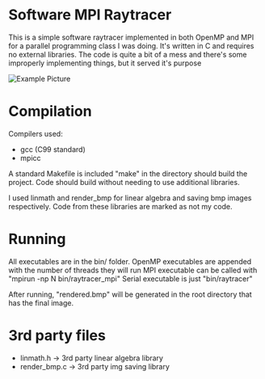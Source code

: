 # Software MPI Raytracer

This is a simple software raytracer implemented in both OpenMP and MPI for
a parallel programming class I was doing. It's written in C and requires no
external libraries. The code is quite a bit of a mess and there's some improperly
implementing things, but it served it's purpose

![Example Picture](https://drakeor.com/content/images/size/w1100/2021/06/rendered.png)

# Compilation

Compilers used:

- gcc (C99 standard)
- mpicc

A standard Makefile is included "make" in the directory should build the project.
Code should build without needing to use additional libraries.

I used linmath and render_bmp for linear algebra and saving bmp images respectively.
Code from these libraries are marked as not my code.

# Running

All executables are in the bin/ folder.
OpenMP executables are appended with the number of threads they will run
MPI executable can be called with "mpirun -np N bin/raytracer_mpi"
Serial executable is just "bin/raytracer"

After running, "rendered.bmp" will be generated in the root directory that has the final image.

# 3rd party files

- linmath.h -> 3rd party linear algebra library
- render_bmp.c -> 3rd party img saving library